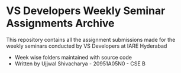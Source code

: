 # VS Developers Weekly Seminar Assignments Archive

This repository contains all the assignment submissions made for the weekly seminars conducted by VS Developers at IARE Hyderabad

- Week wise folders maintained with source code
- Written by Ujjwal Shivacharya - 20951A05N0 - CSE B
